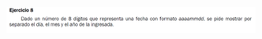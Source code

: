 ![](https://github.com/Alexix87/practicaLogica/blob/master/ejerciciosIniciales/ejercicio_08/ejercicio_08.png)